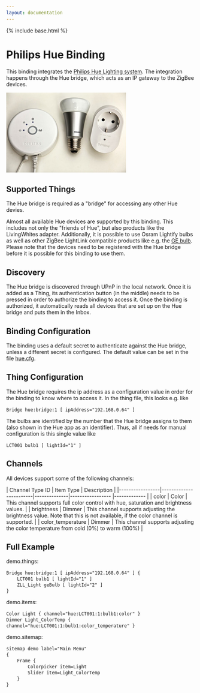 ```yaml
---
layout: documentation
---
```


{% include base.html %}

# Philips Hue Binding

This binding integrates the [Philips Hue Lighting system](http://www.meethue.com).
The integration happens through the Hue bridge, which acts as an IP gateway to the ZigBee devices.

![Philips Hue](doc/hue.jpg)


## Supported Things

The Hue bridge is required as a "bridge" for accessing any other Hue devies.

Almost all available Hue devices are supported by this binding. This includes not only the "friends of Hue", but also products like the LivingWhites adapter. Additionally, it is possible to use Osram Lightify bulbs as well as other ZigBee LightLink compatible products like e.g. the [GE bulb](http://gelinkbulbs.com/). Please note that the devices need to be registered with the Hue bridge before it is possible for this binding to use them.

## Discovery

The Hue bridge is discovered through UPnP in the local network. Once it is added as a Thing, its authentication button (in the middle) needs to be pressed in order to authorize the binding to access it. Once the binding is authorized, it automatically reads all devices that are set up on the Hue bridge and puts them in the Inbox.

## Binding Configuration

The binding uses a default secret to authenticate against the Hue bridge, unless a different secret is configured. The default value can be set in the file [hue.cfg](cfg/hue.cfg).

## Thing Configuration

The Hue bridge requires the ip address as a configuration value in order for the binding to know where to access it.
In the thing file, this looks e.g. like
```
Bridge hue:bridge:1 [ ipAddress="192.168.0.64" ]
```
The bulbs are identified by the number that the Hue bridge assigns to them (also shown in the Hue app as an identifier).
Thus, all if needs for manual configuration is this single value like
```
LCT001 bulb1 [ lightId="1" ]
```

## Channels

All devices support some of the following channels:

| Channel Type ID | Item Type    | Description  |
|-----------------|------------------------|--------------|----------------- |------------- |
| color | Color       | This channel supports full color control with hue, saturation and brightness values. |
| brightness | Dimmer       | This channel supports adjusting the brightness value. Note that this is not available, if the color channel is supported. |
| color_temperature | Dimmer       | This channel supports adjusting the color temperature from cold (0%) to warm (100%) |


## Full Example

demo.things:
```
Bridge hue:bridge:1 [ ipAddress="192.168.0.64" ] {
	LCT001 bulb1 [ lightId="1" ]
	ZLL_Light geBulb [ lightId="2" ]
}
```

demo.items:
```
Color Light { channel="hue:LCT001:1:bulb1:color" }
Dimmer Light_ColorTemp { channel="hue:LCT001:1:bulb1:color_temperature" }
```

demo.sitemap:
```
sitemap demo label="Main Menu"
{
	Frame {
		Colorpicker item=Light
		Slider item=Light_ColorTemp
	}
}
```
